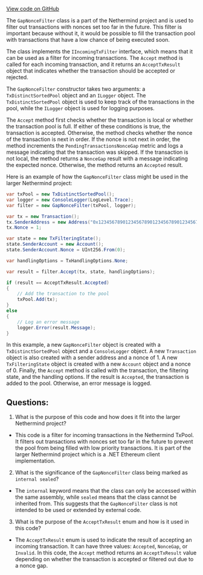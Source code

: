 [View code on GitHub](https://github.com/NethermindEth/nethermind/src/Nethermind/Nethermind.TxPool/Filters/GapNonceFilter.cs)

The `GapNonceFilter` class is a part of the Nethermind project and is used to filter out transactions with nonces set too far in the future. This filter is important because without it, it would be possible to fill the transaction pool with transactions that have a low chance of being executed soon. 

The class implements the `IIncomingTxFilter` interface, which means that it can be used as a filter for incoming transactions. The `Accept` method is called for each incoming transaction, and it returns an `AcceptTxResult` object that indicates whether the transaction should be accepted or rejected. 

The `GapNonceFilter` constructor takes two arguments: a `TxDistinctSortedPool` object and an `ILogger` object. The `TxDistinctSortedPool` object is used to keep track of the transactions in the pool, while the `ILogger` object is used for logging purposes. 

The `Accept` method first checks whether the transaction is local or whether the transaction pool is full. If either of these conditions is true, the transaction is accepted. Otherwise, the method checks whether the nonce of the transaction is next in order. If the nonce is not next in order, the method increments the `PendingTransactionsNonceGap` metric and logs a message indicating that the transaction was skipped. If the transaction is not local, the method returns a `NonceGap` result with a message indicating the expected nonce. Otherwise, the method returns an `Accepted` result. 

Here is an example of how the `GapNonceFilter` class might be used in the larger Nethermind project:

```csharp
var txPool = new TxDistinctSortedPool();
var logger = new ConsoleLogger(LogLevel.Trace);
var filter = new GapNonceFilter(txPool, logger);

var tx = new Transaction();
tx.SenderAddress = new Address("0x1234567890123456789012345678901234567890");
tx.Nonce = 1;

var state = new TxFilteringState();
state.SenderAccount = new Account();
state.SenderAccount.Nonce = UInt256.From(0);

var handlingOptions = TxHandlingOptions.None;

var result = filter.Accept(tx, state, handlingOptions);

if (result == AcceptTxResult.Accepted)
{
    // Add the transaction to the pool
    txPool.Add(tx);
}
else
{
    // Log an error message
    logger.Error(result.Message);
}
```

In this example, a new `GapNonceFilter` object is created with a `TxDistinctSortedPool` object and a `ConsoleLogger` object. A new `Transaction` object is also created with a sender address and a nonce of 1. A new `TxFilteringState` object is created with a new `Account` object and a nonce of 0. Finally, the `Accept` method is called with the transaction, the filtering state, and the handling options. If the result is `Accepted`, the transaction is added to the pool. Otherwise, an error message is logged.
## Questions: 
 1. What is the purpose of this code and how does it fit into the larger Nethermind project?
- This code is a filter for incoming transactions in the Nethermind TxPool. It filters out transactions with nonces set too far in the future to prevent the pool from being filled with low priority transactions. It is part of the larger Nethermind project which is a .NET Ethereum client implementation.

2. What is the significance of the `GapNonceFilter` class being marked as `internal sealed`?
- The `internal` keyword means that the class can only be accessed within the same assembly, while `sealed` means that the class cannot be inherited from. This suggests that the `GapNonceFilter` class is not intended to be used or extended by external code.

3. What is the purpose of the `AcceptTxResult` enum and how is it used in this code?
- The `AcceptTxResult` enum is used to indicate the result of accepting an incoming transaction. It can have three values: `Accepted`, `NonceGap`, or `Invalid`. In this code, the `Accept` method returns an `AcceptTxResult` value depending on whether the transaction is accepted or filtered out due to a nonce gap.